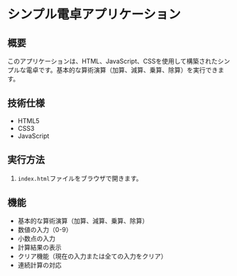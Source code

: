 # シンプル電卓アプリケーション

## 概要
このアプリケーションは、HTML、JavaScript、CSSを使用して構築されたシンプルな電卓です。基本的な算術演算（加算、減算、乗算、除算）を実行できます。

## 技術仕様
- HTML5
- CSS3
- JavaScript

## 実行方法
1.  `index.html`ファイルをブラウザで開きます。

## 機能
- 基本的な算術演算（加算、減算、乗算、除算）
- 数値の入力（0-9）
- 小数点の入力
- 計算結果の表示
- クリア機能（現在の入力または全ての入力をクリア）
- 連続計算の対応
